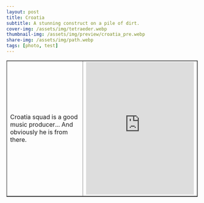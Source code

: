 ```yaml
---
layout: post
title: Croatia
subtitle: A stunning construct on a pile of dirt.
cover-img: /assets/img/tetraeder.webp
thumbnail-img: /assets/img/preview/croatia_pre.webp
share-img: /assets/img/path.webp
tags: [photo, test]
---
```




<table border="1" style="border-collapse: collapse; width: 100%;">
<tbody>
<tr>
<td style="width: 40%;">
<div>
Croatia squad is a good music producer... And obviously he is from there.
</div>
</td>
<td style="width: 60%;">
<iframe src="https://www.google.com/maps/embed?pb=!1m14!1m8!1m3!1d5833395.52677174!2d16.406476!3d44.446747!3m2!1i1024!2i768!4f13.1!3m3!1m2!1s0x133441080add95ed%3A0xa0f3c024e1661b7f!2sCroatia!5e0!3m2!1sen!2sde!4v1619804407128!5m2!1sen!2sde" width="100%" height="350" style="border:0;" allowfullscreen="" loading="lazy"></iframe>
</td>
</tr>
</tbody>
</table>